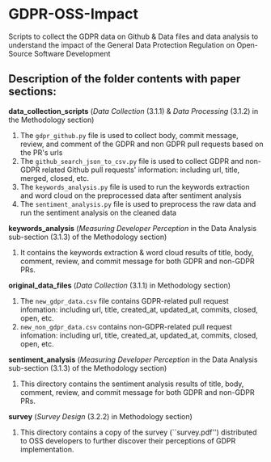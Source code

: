 # GDPR-OSS-Impact
Scripts to collect the GDPR data on Github &amp; Data files and data analysis to understand the impact of the General Data Protection Regulation on Open-Source Software Development

## Description of the folder contents with paper sections:

**data_collection_scripts** (*Data Collection* (3.1.1) &amp; *Data Processing* (3.1.2) in the Methodology section)
1. The ``gdpr_github.py`` file is used to collect  body, commit message, review, and comment of the GDPR and non GDPR pull requests based on the PR's urls
2. The ``github_search_json_to_csv.py`` file is used to collect GDPR and non-GDPR related Github pull requests' information: including url, title, merged, closed, etc.
3. The ``keywords_analysis.py`` file is used to run the keywords extraction and word cloud on the preprocessed data after sentiment analysis
4. The ``sentiment_analysis.py`` file is used to preprocess the raw data and run the sentiment analysis on the cleaned data

**keywords_analysis** (*Measuring Developer Perception* in the Data Analysis sub-section (3.1.3) of the Methodology section)
1. It contains the keywords extraction &amp; word cloud results of title, body, comment, review, and commit message for both GDPR and non-GDPR PRs.  

**original_data_files** (*Data Collection* (3.1.1) in Methodology section)
1. The ``new_gdpr_data.csv`` file contains GDPR-related pull request infomation: including url, title, created_at, updated_at, commits, closed, open, etc.
2. ``new_non_gdpr_data.csv`` contains non-GDPR-related pull request infomation: including url, title, created_at, updated_at, commits, closed, open, etc.

**sentiment_analysis** (*Measuring Developer Perception* in the Data Analysis sub-section (3.1.3) of the Methodology section)
1. This directory contains the sentiment analysis results of title, body, comment, review, and commit message for both GDPR and non-GDPR PRs. 

**survey** (*Survey Design* (3.2.2) in Methodology section)
1. This directory contains a copy of the survey (``survey.pdf'') distributed to OSS developers to further discover their perceptions of GDPR implementation.
